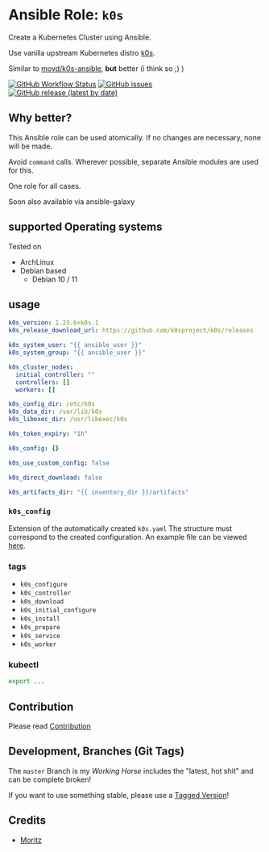
# Ansible Role:  `k0s`

Create a Kubernetes Cluster using Ansible.

Use vanilla upstream Kubernetes distro [k0s](https://github.com/k0sproject/k0s).

Similar to [movd/k0s-ansible](https://github.com/movd/k0s-ansible), **but** better (i think so ;) )


[![GitHub Workflow Status](https://img.shields.io/github/workflow/status/bodsch/ansible-k0s/CI)][ci]
[![GitHub issues](https://img.shields.io/github/issues/bodsch/ansible-k0s)][issues]
[![GitHub release (latest by date)](https://img.shields.io/github/v/release/bodsch/ansible-k0s)][releases]

[ci]: https://github.com/bodsch/ansible-k0s/actions
[issues]: https://github.com/bodsch/ansible-k0s/issues?q=is%3Aopen+is%3Aissue
[releases]: https://github.com/bodsch/ansible-k0s/releases


## Why better?

This Ansible role can be used atomically.
If no changes are necessary, none will be made.

Avoid `command` calls.
Wherever possible, separate Ansible modules are used for this.

One role for all cases.

Soon also available via ansible-galaxy



## supported Operating systems

Tested on

* ArchLinux
* Debian based
    - Debian 10 / 11

## usage

```yaml
k0s_version: 1.23.6+k0s.1
k0s_release_download_url: https://github.com/k0sproject/k0s/releases

k0s_system_user: "{{ ansible_user }}"
k0s_system_group: "{{ ansible_user }}"

k0s_cluster_nodes:
  initial_controller: ""
  controllers: []
  workers: []

k0s_config_dir: /etc/k0s
k0s_data_dir: /var/lib/k0s
k0s_libexec_dir: /usr/libexec/k0s

k0s_token_expiry: "1h"

k0s_config: {}

k0s_use_custom_config: false

k0s_direct_download: false

k0s_artifacts_dir: "{{ inventory_dir }}/artifacts"
```

### `k0s_config`

Extension of the automatically created `k0s.yaml`
The structure must correspond to the created configuration. An example file can be viewed [here](./k0s_example.yaml).




### tags

- `k0s_configure`
- `k0s_controller`
- `k0s_download`
- `k0s_initial_configure`
- `k0s_install`
- `k0s_prepare`
- `k0s_service`
- `k0s_worker`

### kubectl

```bash
export ...

```



## Contribution

Please read [Contribution](CONTRIBUTING.md)


## Development,  Branches (Git Tags)

The `master` Branch is my *Working Horse* includes the "latest, hot shit" and can be complete broken!

If you want to use something stable, please use a [Tagged Version](https://gitlab.com/bodsch/ansible-k0s/-/tags)!

## Credits

- [Moritz](https://github.com/movd)



